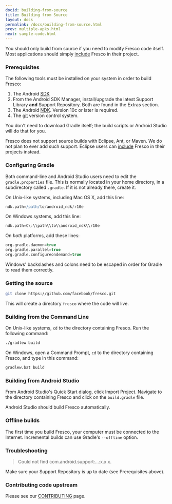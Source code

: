 ```yaml
---
docid: building-from-source
title: Building from Source
layout: docs
permalink: /docs/building-from-source.html
prev: multiple-apks.html
next: sample-code.html
---
```


You should only build from source if you need to modify Fresco code itself. Most applications should simply [include](index.html#_) Fresco in their project.

### Prerequisites

The following tools must be installed on your system in order to build Fresco:

1. The Android [SDK](https://developer.android.com/sdk/index.html#Other)
2. From the Android SDK Manager, install/upgrade the latest Support Library **and** Support Repository. Both are found in the Extras section.
2. The Android [NDK](https://developer.android.com/tools/sdk/ndk/index.html). Version 10c or later is required.
3. The [git](http://git-scm.com/) version control system.

You don't need to download Gradle itself; the build scripts or Android Studio will do that for you.

Fresco does not support source builds with Eclipse, Ant, or Maven. We do not plan to ever add such support. Eclipse users can [include](index.html#eclipse-adt) Fresco in their projects instead.

### Configuring Gradle

Both command-line and Android Studio users need to edit the `gradle.properties` file. This is normally located in your home directory, in a subdirectory called `.gradle`. If it is not already there, create it.

On Unix-like systems, including Mac OS X, add this line:

```groovy
ndk.path=/path/to/android_ndk/r10e
```

On Windows systems, add this line:

```groovy
ndk.path=C\:\\path\\to\\android_ndk\\r10e
```

On *both* platforms, add these lines:

```groovy
org.gradle.daemon=true
org.gradle.parallel=true
org.gradle.configureondemand=true
```

Windows' backslashes and colons need to be escaped in order for Gradle to read them correctly.

### Getting the source

```sh
git clone https://github.com/facebook/fresco.git
```

This will create a directory `fresco` where the code will live.

### Building from the Command Line

On Unix-like systems, `cd` to the directory containing Fresco. Run the following command:

```sh
./gradlew build
```

On Windows, open a Command Prompt, `cd` to the directory containing Fresco, and type in this command:

```bat
gradlew.bat build
```

### Building from Android Studio

From Android Studio's Quick Start dialog, click Import Project. Navigate to the directory containing Fresco and click on the `build.gradle` file.

Android Studio should build Fresco automatically.

### Offline builds

The first time you build Fresco, your computer must be connected to the Internet. Incremental builds can use Gradle's `--offline` option.

### Troubleshooting

> Could not find com.android.support:...:x.x.x.

Make sure your Support Repository is up to date (see Prerequisites above).

### Contributing code upstream

Please see our [CONTRIBUTING](https://github.com/facebook/fresco/blob/master/CONTRIBUTING.md) page.
